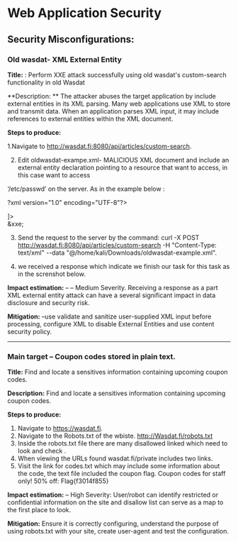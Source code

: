 # Web Application Security

## Security Misconfigurations: 

### Old wasdat- XML External Entity

**Title:** : Perform XXE attack successfully using old wasdat's custom-search functionality in old Wasdat

**Description: ** The attacker abuses the target application by include external entities in its XML parsing. Many web applications use XML to store and transmit data. When an application parses XML input, it may include references to external entities within the XML document.

**Steps to produce:**

1.Navigate to http://wasdat.fi:8080/api/articles/custom-search.

2. Edit oldwasdat-exampe.xml- MALICIOUS XML document and include an external entity declaration pointing to a resource that want to access, in this case want to access

  ‘/etc/passwd’ on the server. As in the example below :
  
   ?xml version="1.0" encoding="UTF-8"?>
   <!DOCTYPE foo [<!ELEMENT foo ANY >
   <!ENTITY xxe SYSTEM "file:///etc/passwd" >]>
  <search>&xxe;</search> 

3. Send the request to the server by the command:
  curl -X POST http://wasdat.fi:8080/api/articles/custom-search -H "Content-Type:
  text/xml" --data "@/home/kali/Downloads/oldwasdat-example.xml".

4. we received a response which indicate we finish our task for this task as in the screnshot
below.
   
**Impact estimation:**
– – Medium Severity. Receiving a response as a part XML external entity attack can have a several significant impact in data disclosure and security risk.

**Mitigation:**
–use validate and sanitize user-supplied XML input before processing, configure XML to disable External Entities and use content security policy.

---------------------------------------------------------------------------------------------------------------------

### Main target – Coupon codes stored in plain text.

**Title:** Find and locate a sensitives information containing upcoming coupon codes. 

**Description:** Find and locate a sensitives information containing upcoming coupon codes. 

**Steps to produce:**

1. Navigate to https://wasdat.fi.
2. Navigate to the Robots.txt of the wbiste.
    http://Wasdat.fi/robots.txt
3. Inside the robots.txt file there are many disallowed linked which need to look and check .
4. When viewing the URLs found wasdat.fi/private includes two links.
5. Visit the link for codes.txt which may include some information about the code, the text file included the coupon flag.
Coupon codes for staff only!
50% off: Flag{f3014f855}


**Impact estimation:**
– High Severity: User/robot can identify restricted or confidential information on the site and disallow list can serve as a map to the first place to look.


**Mitigation:** Ensure it is correctly configuring, understand the purpose of using robots.txt with your site, create user-agent and test the configuration. 



